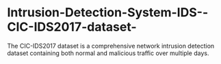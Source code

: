 # Intrusion-Detection-System-IDS--CIC-IDS2017-dataset-
The CIC-IDS2017 dataset is a comprehensive network intrusion detection dataset containing both normal and malicious traffic over multiple days.  
